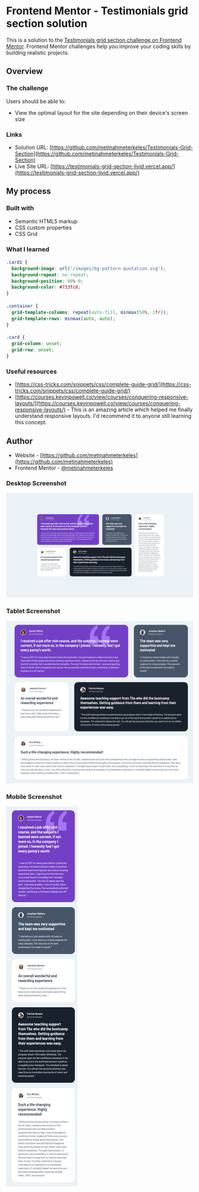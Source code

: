 # Frontend Mentor - Testimonials grid section solution

This is a solution to the [Testimonials grid section challenge on Frontend Mentor](https://www.frontendmentor.io/challenges/testimonials-grid-section-Nnw6J7Un7). Frontend Mentor challenges help you improve your coding skills by building realistic projects.

## Overview

### The challenge

Users should be able to:

- View the optimal layout for the site depending on their device's screen size

### Links

- Solution URL: [https://github.com/metinahmeterkeles/Testimonials-Grid-Section](https://github.com/metinahmeterkeles/Testimonials-Grid-Section)
- Live Site URL: [https://testimonials-grid-section-livid.vercel.app/](https://testimonials-grid-section-livid.vercel.app/)

## My process

### Built with

- Semantic HTML5 markup
- CSS custom properties
- CSS Grid

### What I learned

```css
.card1 {
  background-image: url('/images/bg-pattern-quotation.svg');
  background-repeat: no-repeat;
  background-position: 80% 0;
  background-color: #733fc8;
}

.container {
  grid-template-columns: repeat(auto-fill, minmax(50%, 1fr));
  grid-template-rows: minmax(auto, auto);
}

.card {
  grid-column: unset;
  grid-row: unset;
}
```

### Useful resources

- [https://css-tricks.com/snippets/css/complete-guide-grid/](https://css-tricks.com/snippets/css/complete-guide-grid/)
- [https://courses.kevinpowell.co/view/courses/conquering-responsive-layouts/](https://courses.kevinpowell.co/view/courses/conquering-responsive-layouts/) - This is an amazing article which helped me finally understand responsive layouts. I'd recommend it to anyone still learning this concept.

## Author

- Website - [https://github.com/metinahmeterkeles](https://github.com/metinahmeterkeles)
- Frontend Mentor - [@metinahmeterkeles](https://www.frontendmentor.io/profile/metinahmeterkeles)

### Desktop Screenshot

![](./images/desktop.jpeg)

### Tablet Screenshot

![](./images/tablet.jpeg)

### Mobile Screenshot

![](./images/mobile.jpeg)
